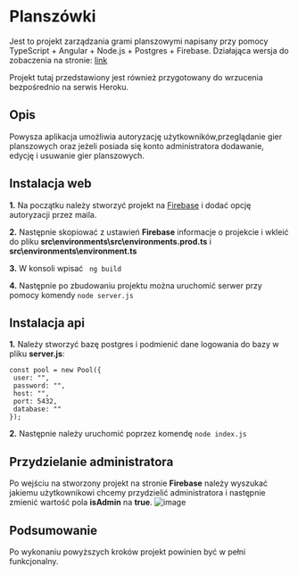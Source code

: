 # Planszówki
Jest to projekt zarządzania grami planszowymi napisany przy pomocy TypeScript + Angular + Node.js + Postgres + Firebase. Działająca wersja do zobaczenia na stronie: 
[link](http://planszowkiweb.herokuapp.com/login)

Projekt tutaj przedstawiony jest również przygotowany do wrzucenia bezpośrednio na serwis Heroku.

## Opis

Powysza aplikacja umożliwia autoryzację użytkowników,przeglądanie gier planszowych oraz jeżeli posiada się konto administratora dodawanie, edycję i usuwanie gier planszowych.

## Instalacja web

**1.** Na początku należy stworzyć projekt na [Firebase](https://console.firebase.google.com/) i dodać opcję autoryzacji przez maila.

**2.** Następnie skopiować z ustawień **Firebase** informacje o projekcie i wkleić do pliku **src\environments\src\environments.prod.ts** i **src\environments\environment.ts**

**3.** W konsoli wpisać ``` ng build```

**4.** Następnie po zbudowaniu projektu można uruchomić serwer przy pomocy komendy ``` node server.js ```

## Instalacja api
 
 **1.** Należy stworzyć bazę postgres i podmienić dane logowania do bazy w pliku **server.js**:
 ```
 const pool = new Pool({
  user: "",
  password: "",
  host: "",
  port: 5432,
  database: ""
});
```
**2.** Następnie należy uruchomić poprzez komendę ``` node index.js ```

## Przydzielanie administratora
Po wejściu na stworzony projekt na stronie **Firebase** należy wyszukać jakiemu użytkownikowi chcemy przydzielić administratora i następnie zmienić wartość pola **isAdmin** na **true**.
![image](https://i.ibb.co/QMNgDRY/test.png)

## Podsumowanie
Po wykonaniu powyższych kroków projekt powinien być w pełni funkcjonalny.
